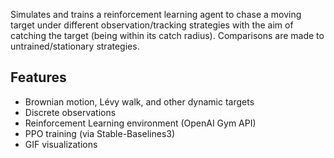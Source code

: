 Simulates and trains a reinforcement learning agent to chase a moving target under different observation/tracking strategies with the aim of catching the target (being within its catch radius).
Comparisons are made to untrained/stationary strategies. 

## Features

- Brownian motion, Lévy walk, and other dynamic targets
- Discrete observations
- Reinforcement Learning environment (OpenAI Gym API)
- PPO training (via Stable-Baselines3)
- GIF visualizations
